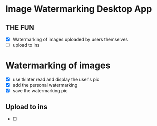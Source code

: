 # Image Watermarking Desktop App

## THE FUN

- [x] Watermarking of images uploaded by users themselves
- [ ] upload to ins

# Watermarking of images

- [x] use tkinter read and display the user's pic
- [x] add the personal watermarking
- [x] save the watermarking pic

## Upload to ins

- [ ] 

